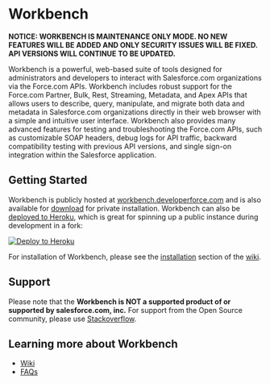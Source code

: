 # Workbench

**NOTICE: WORKBENCH IS MAINTENANCE ONLY MODE. NO NEW FEATURES WILL BE ADDED AND ONLY SECURITY ISSUES WILL BE FIXED. API VERSIONS WILL CONTINUE TO BE UPDATED.**

Workbench is a powerful, web-based suite of tools designed for
administrators and developers to interact with Salesforce.com
organizations via the Force.com APIs. Workbench includes robust support
for the Force.com Partner, Bulk, Rest, Streaming, Metadata, and Apex APIs that allows
users to describe, query, manipulate, and migrate both data and metadata
in Salesforce.com organizations directly in their web browser with a
simple and intuitive user interface. Workbench also provides many
advanced features for testing and troubleshooting the Force.com APIs,
such as customizable SOAP headers, debug logs for API traffic, backward
compatibility testing with previous API versions, and single sign-on
integration within the Salesforce application.

Getting Started
---------------
Workbench is publicly hosted at [workbench.developerforce.com](https://workbench.developerforce.com)
and is also available for [download](https://github.com/forceworkbench/forceworkbench/tags) for private installation.
Workbench can also be [deployed to Heroku](https://heroku.com/deploy),
which is great for spinning up a public instance during development in a fork:

[![Deploy to Heroku](https://www.herokucdn.com/deploy/button.png)](https://heroku.com/deploy)

For installation of Workbench, please see the [installation](https://github.com/forceworkbench/forceworkbench/wiki/#installation)
section of the [wiki](https://github.com/forceworkbench/forceworkbench/wiki).

Support
-------
Please note that the **Workbench is NOT a supported product of or supported by salesforce.com, inc.** For support from the Open Source community, please use [Stackoverflow](https://salesforce.stackexchange.com/questions/tagged/workbench).

Learning more about Workbench
-----------------------------
 - [Wiki](https://github.com/forceworkbench/forceworkbench/wiki)
 - [FAQs](https://github.com/forceworkbench/forceworkbench/wiki#faq)
